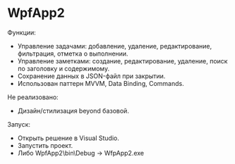 # WpfApp2

Функции:
- Управление задачами: добавление, удаление, редактирование, фильтрация, отметка о выполнении.
- Управление заметками: создание, редактирование, удаление, поиск по заголовку и содержимому.
- Сохранение данных в JSON-файл при закрытии.
- Использован паттерн MVVM, Data Binding, Commands.

Не реализовано:
- Дизайн/стилизация beyond базовой.

Запуск:
- Открыть решение в Visual Studio.
- Запустить проект.
- Либо WpfApp2\bin\Debug -> WfpApp2.exe

